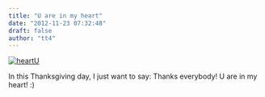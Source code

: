 ```yaml
---
title: "U are in my heart"
date: "2012-11-23 07:32:48"
draft: false
author: "tt4"
---
```


[![](http://www.xjliu.net/blog/wp-content/uploads/2012/11/heartU.png "heartU")](http://www.xjliu.net/blog/wp-content/uploads/2012/11/heartU.png)

In this Thanksgiving day, I just want to say: Thanks everybody! U are in my heart! :)
